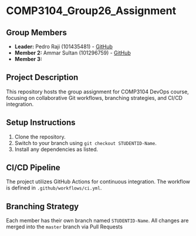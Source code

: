 # COMP3104_Group26_Assignment
## Group Members
- **Leader:** Pedro Raji (101435481) - [GitHub](https://github.com/pedramraji)
- **Member 2:** Ammar Sultan (101296759) - [GitHub](https://github.com/ammar-sultan)
- **Member 3:** 
## Project Description
This repository hosts the group assignment for COMP3104 DevOps course, focusing on
collaborative Git workflows, branching strategies, and CI/CD integration.
## Setup Instructions
1. Clone the repository.
2. Switch to your branch using `git checkout STUDENTID-Name`.
3. Install any dependencies as listed.
## CI/CD Pipeline
The project utilizes GitHub Actions for continuous integration. The workflow is defined
in `.github/workflows/ci.yml`.
## Branching Strategy
Each member has their own branch named `STUDENTID-Name`. All changes are
merged into the `master` branch via Pull Requests
